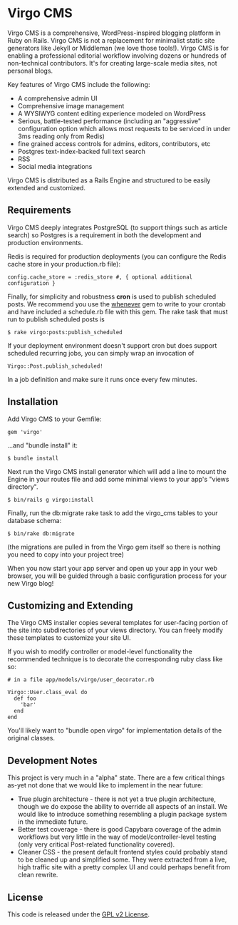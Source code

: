 # Virgo CMS

Virgo CMS is a comprehensive, WordPress-inspired blogging platform in Ruby on Rails. Virgo CMS is not a replacement for minimalist static site generators like Jekyll or Middleman (we love those tools!). Virgo CMS is for enabling a professional editorial workflow involving dozens or hundreds of non-technical contributors. It's for creating large-scale media sites, not personal blogs.

Key features of Virgo CMS include the following:

* A comprehensive admin UI
* Comprehensive image management
* A WYSIWYG content editing experience modeled on WordPress
* Serious, battle-tested performance (including an "aggressive" configuration option which allows most requests to be serviced in under 3ms reading only from Redis)
* fine grained access controls for admins, editors, contributors, etc
* Postgres text-index-backed full text search
* RSS
* Social media integrations

Virgo CMS is distributed as a Rails Engine and structured to be easily extended and customized.

## Requirements

Virgo CMS deeply integrates PostgreSQL (to support things such as article search) so Postgres is a requirement in both the development and production environments.

Redis is required for production deployments (you can configure the Redis cache store in your production.rb file):

    config.cache_store = :redis_store #, { optional additional configuration }

Finally, for simplicity and robustness **cron** is used to publish scheduled posts. We recommend you use the [whenever](https://github.com/javan/whenever) gem to write to your crontab and have included a schedule.rb file with this gem. The rake task that must run to publish scheduled posts is

    $ rake virgo:posts:publish_scheduled

If your deployment environment doesn't support cron but does support scheduled recurring jobs, you can simply wrap an invocation of

    Virgo::Post.publish_scheduled!

In a job definition and make sure it runs once every few minutes.

## Installation

Add Virgo CMS to your Gemfile:

    gem 'virgo'

...and "bundle install" it:

    $ bundle install

Next run the Virgo CMS install generator which will add a line to mount the Engine in your routes file and add some minimal views to your app's "views directory".

    $ bin/rails g virgo:install

Finally, run the db:migrate rake task to add the virgo_cms tables to your database schema:

    $ bin/rake db:migrate

(the migrations are pulled in from the Virgo gem itself so there is nothing you need to copy into your project tree)

When you now start your app server and open up your app in your web browser, you will be guided through a basic configuration process for your new Virgo blog!

## Customizing and Extending

The Virgo CMS installer copies several templates for user-facing portion of the site into subdirectories of your views directory. You can freely modify these templates to customize your site UI.

If you wish to modify controller or model-level functionality the recommended technique is to decorate the corresponding ruby class like so:

    # in a file app/models/virgo/user_decorator.rb

    Virgo::User.class_eval do
      def foo
        'bar'
      end
    end

You'll likely want to "bundle open virgo" for implementation details of the original classes.

## Development Notes

This project is very much in a "alpha" state. There are a few critical things as-yet not done that we would like to implement in the near future:

* True plugin architecture - there is not yet a true plugin architecture, though we do expose the ability to override all aspects of an install. We would like to introduce something resembling a plugin package system in the immediate future.
* Better test coverage - there is good Capybara coverage of the admin workflows but very little in the way of model/controller-level testing (only very critical Post-related functionality covered).
* Cleaner CSS - the present default frontend styles could probably stand to be cleaned up and simplified some. They were extracted from a live, high traffic site with a pretty complex UI and could perhaps benefit from clean rewrite.


## License

This code is released under the [GPL v2 License](http://www.gnu.org/licenses/old-licenses/gpl-2.0.txt).
